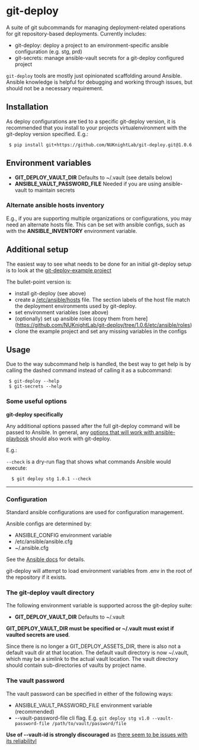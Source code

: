 # git-deploy

A suite of git subcommands for managing deployment-related operations for
git repository-based deployments. Currently includes:

 * git-deploy: deploy a project to an environment-specific ansible configuration (e.g. stg, prd)
 * git-secrets: manage ansible-vault secrets for a git-deploy configured project

`git-deploy` tools are mostly just opinionated scaffolding around Ansible. 
Ansible knowledge is helpful for debugging and working through issues, but
should not be a necessary requirement.

## Installation

As deploy configurations are tied to a specific git-deploy version, it is
recommended that you install to your projects virtualenvironment with the
git-deploy version specified. E.g.:

```
 $ pip install git+https://github.com/NUKnightLab/git-deploy.git@1.0.6
```

## Environment variables

* **GIT_DEPLOY_VAULT_DIR** Defaults to ~/.vault (see details below)
* **ANSIBLE_VAULT_PASSWORD_FILE** Needed if you are using ansible-vault to maintain secrets


### Alternate ansible hosts inventory

E.g., if you are supporting multiple organizations or configurations, you may
need an alternate hosts file. This can be set with ansible configs, such as
with the **ANSIBLE_INVENTORY** environment variable.


## Additional setup

The easiest way to see what needs to be done for an initial git-deploy setup is
to look at the [git-deploy-example project](https://github.com/NUKnightLab/git-deploy-example)

The bullet-point version is:

 * install git-deploy (see above)
 * create a [/etc/ansible/hosts](https://docs.ansible.com/ansible/latest/user_guide/intro_inventory.html)
   file. The section labels of the host file match the deployment environments
   used by git-deploy.
 * set environment variables (see above)
 * (optionally) set up ansible roles (copy them from here](https://github.com/NUKnightLab/git-deploy/tree/1.0.6/etc/ansible/roles)
 * clone the example project and set any missing variables in the configs 


## Usage

Due to the way subcommand help is handled, the best way to get help is by
calling the dashed command instead of calling it as a subcommand:

```
 $ git-deploy --help
 $ git-secrets --help
```

### Some useful options

**git-deploy specifically**

Any additional options passed after the full git-deploy command will be passed
to Ansible. In general, any [options that will work with ansible-playbook](https://docs.ansible.com/ansible/latest/cli/ansible-playbook.html) should also work with git-deploy.

E.g.:

  `--check` is a dry-run flag that shows what commands Ansible would execute:

```
  $ git deploy stg 1.0.1 --check
```


---

### Configuration


Standard ansible configurations are used for configuration management.

Ansible configs are determined by:

 * ANSIBLE_CONFIG environment variable
 * /etc/ansible/ansible.cfg
 * ~/.ansible.cfg

See the [Ansible docs](https://docs.ansible.com/ansible/latest/cli/ansible-playbook.html)
for details.

git-deploy will attempt to load environment variables from .env in the root of
the repository if it exists.


### The git-deploy vault directory

The following environment variable is supported across the git-deploy suite:

 * **GIT_DEPLOY_VAULT_DIR** Defaults to ~/.vault

**GIT_DEPLOY_VAULT_DIR must be specified or ~/.vault must exist if vaulted secrets are used**.

Since there is no longer a GIT_DEPLOY_ASSETS_DIR, there is also not a default
vault dir at that location. The default vault directory is now ~/.vault, which
may be a simlink to the actual vault location. The vault directory should
contain sub-directories of vaults by project name.

### The vault password

The vault password can be specified in either of the following ways:

 * ANSIBLE_VAULT_PASSWORD_FILE environment variable (recommended)
 * --vault-password-file cli flag. E.g. `git deploy stg v1.0 --vault-password-file /path/to/vault/password/file`

**Use of --vault-id is strongly discouraged** as [there seem to be issues with its reliabilityl](https://github.com/ansible-community/ansible-vault/issues/183)
